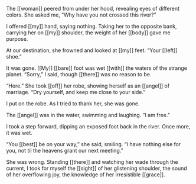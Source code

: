 The [[woman]] peered from under her hood, revealing eyes of different colors. She asked me, “Why have you not crossed this river?”  
  
I offered [[my]] hand, saying nothing. Taking her to the opposite bank, carrying her on [[my]] shoulder, the weight of her [[body]] gave me purpose.  
  
At our destination, she frowned and looked at [[my]] feet. “Your [[left]] shoe.”  
  
It was gone. [[My]] [[bare]] foot was wet [[with]] the waters of the strange planet. “Sorry,” I said, though [[there]] was no reason to be.  
  
“Here.” She took [[off]] her robe, showing herself as an [[angel]] of marriage. “Dry yourself, and keep me close to your side.”  
  
I put on the robe. As I tried to thank her, she was gone.  
  
The [[angel]] was in the water, swimming and laughing. “I am free.”  
  
I took a step forward, dipping an exposed foot back in the river. Once more, it was wet.  
  
“You [[best]] be on your way,” she said, smiling. “I have nothing else for you, not til the heavens grant our next meeting.”  
  
She was wrong. Standing [[there]] and watching her wade through the current, I took for myself the [[sight]] of her glistening shoulder, the sound of her overflowing joy, the knowledge of her irresistible [[grace]].